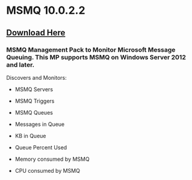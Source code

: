 # MSMQ 10.0.2.2

## [Download Here][Download]

[Download]: https://github.com/thekevinholman/MSMQ/releases/download/10.0.2.2/MSMQ.mp

### MSMQ Management Pack to Monitor Microsoft Message Queuing.  This MP supports MSMQ on Windows Server 2012 and later.

Discovers and Monitors:
* MSMQ Servers
* MSMQ Triggers
* MSMQ Queues

* Messages in Queue
* KB in Queue
* Queue Percent Used
* Memory consumed by MSMQ
* CPU consumed by MSMQ
